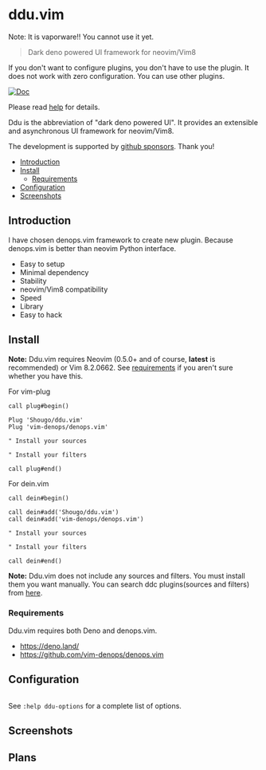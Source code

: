 # ddu.vim

Note: It is vaporware!!  You cannot use it yet.

> Dark deno powered UI framework for neovim/Vim8

If you don't want to configure plugins, you don't have to use the plugin.
It does not work with zero configuration.  You can use other plugins.

[![Doc](https://img.shields.io/badge/doc-%3Ah%20ddu-orange.svg)](doc/ddu.txt)

Please read [help](doc/ddu.txt) for details.

Ddu is the abbreviation of "dark deno powered UI". It provides an
extensible and asynchronous UI framework for neovim/Vim8.


The development is supported by [github sponsors](https://github.com/sponsors/Shougo/). Thank you!


<!-- vim-markdown-toc GFM -->

- [Introduction](#introduction)
- [Install](#install)
  - [Requirements](#requirements)
- [Configuration](#configuration)
- [Screenshots](#screenshots)

<!-- vim-markdown-toc -->


## Introduction

I have chosen denops.vim framework to create new plugin.
Because denops.vim is better than neovim Python interface.

* Easy to setup
* Minimal dependency
* Stability
* neovim/Vim8 compatibility
* Speed
* Library
* Easy to hack


## Install

**Note:** Ddu.vim requires Neovim (0.5.0+ and of course, **latest** is
recommended) or Vim 8.2.0662. See [requirements](#requirements) if you aren't
sure whether you have this.

For vim-plug

```viml
call plug#begin()

Plug 'Shougo/ddu.vim'
Plug 'vim-denops/denops.vim'

" Install your sources

" Install your filters

call plug#end()
```

For dein.vim

```viml
call dein#begin()

call dein#add('Shougo/ddu.vim')
call dein#add('vim-denops/denops.vim')

" Install your sources

" Install your filters

call dein#end()
```

**Note:** Ddu.vim does not include any sources and filters.
You must install them you want manually.
You can search ddc plugins(sources and filters) from
[here](https://github.com/topics/ddu-vim).



### Requirements

Ddu.vim requires both Deno and denops.vim.

- <https://deno.land/>
- <https://github.com/vim-denops/denops.vim>


## Configuration

```vim
```

See `:help ddu-options` for a complete list of options.


## Screenshots

## Plans

